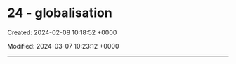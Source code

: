 # 24 - globalisation

Created: 2024-02-08 10:18:52 +0000

Modified: 2024-03-07 10:23:12 +0000

---


